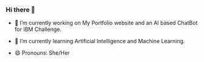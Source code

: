 ### Hi there 👋


- 🔭 I’m currently working on My Portfolio website and an AI based ChatBot for IBM Challenge. 
- 🌱 I’m currently learning Artificial Intelligence and Machine Learning. 

- 😄 Pronouns: She/Her


<!--
**JahnnviSingh/JahnnviSingh** is a ✨ _special_ ✨ repository because its `README.md` (this file) appears on your GitHub profile.

- 🤔 I’m looking for help with ...
- 💬 Ask me about ...
- 👯 I’m looking to collaborate on ...
- 📫 How to reach me: jahnnvisingh
- ⚡ Fun fact: ...

Here are some ideas to get you started:


-->
